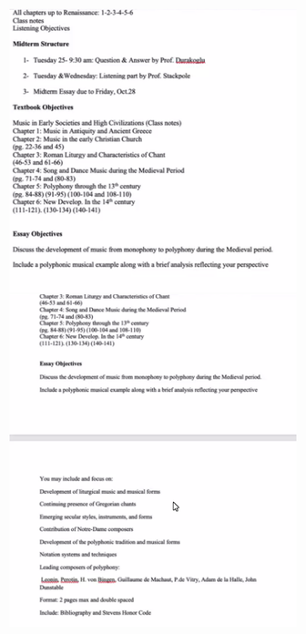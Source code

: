 ![1](https://github.com/cupokoffi8/Stevens/blob/master/Courses/Stevens_Fall_2022/HMU-101/Midterm/Content/1.png)
![2](https://github.com/cupokoffi8/Stevens/blob/master/Courses/Stevens_Fall_2022/HMU-101/Midterm/Content/2.png)
